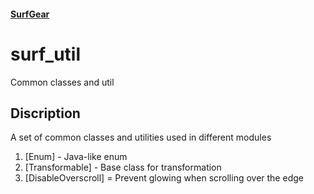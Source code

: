 #### [SurfGear](https://github.com/surfstudio/SurfGear)

# surf_util

Common classes and util

## Discription

A set of common classes and utilities used in different modules

1. [Enum<T>] - Java-like enum
2. [Transformable<T>] - Base class for transformation
3. [DisableOverscroll] = Prevent glowing when scrolling over the edge